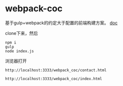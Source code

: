 # webpack-coc

基于gulp+webpack的约定大于配置的前端构建方案。
[doc](https://github.com/jzlxiaohei/webpack-coc-demo/tree/master/doc)

clone下来，然后

	npm i
	gulp
	node index.js
	
浏览器打开
    
    http://localhost:3333/webpack_coc/contact.html
    
    http://localhost:3333/webpack_coc/index.html
